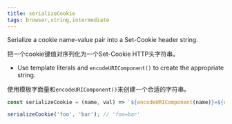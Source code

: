 ```yaml
---
title: serializeCookie
tags: browser,string,intermediate
---
```


Serialize a cookie name-value pair into a Set-Cookie header string.

把一个cookie键值对序列化为一个Set-Cookie HTTP头字符串。

- Use template literals and `encodeURIComponent()` to create the appropriate string.

使用模板字面量和`encodeURIComponent()`来创建一个合适的字符串。

```js
const serializeCookie = (name, val) => `${encodeURIComponent(name)}=${encodeURIComponent(val)}`;
```

```js
serializeCookie('foo', 'bar'); // 'foo=bar'
```
